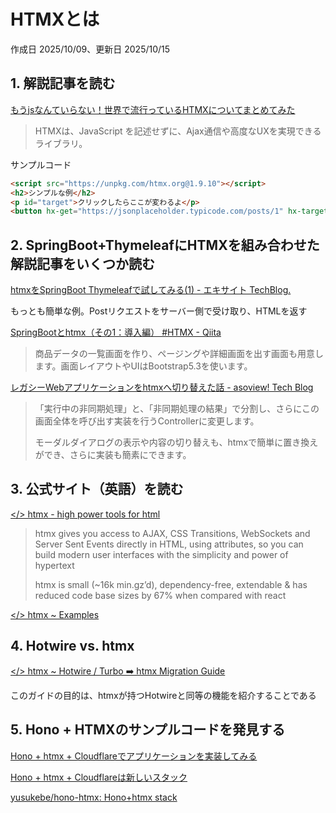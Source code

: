 # HTMXとは

作成日 2025/10/09、更新日 2025/10/15

## 1. 解説記事を読む

[もうjsなんていらない！世界で流行っているHTMXについてまとめてみた](https://qiita.com/twrcd1227/items/7bce18167fb02ec22729)

> HTMXは、JavaScript を記述せずに、Ajax通信や高度なUXを実現できるライブラリ。

サンプルコード

```html
<script src="https://unpkg.com/htmx.org@1.9.10"></script>
<h2>シンプルな例</h2>
<p id="target">クリックしたらここが変わるよ</p>
<button hx-get="https://jsonplaceholder.typicode.com/posts/1" hx-target="#target" hx-trigger="click">クリック</button>
```

## 2. SpringBoot+ThymeleafにHTMXを組み合わせた解説記事をいくつか読む

[htmxをSpringBoot Thymeleafで試してみる(1) - エキサイト TechBlog.](https://tech.excite.co.jp/entry/2023/02/02/181451)

もっとも簡単な例。Postリクエストをサーバー側で受け取り、HTMLを返す

[SpringBootとhtmx（その1：導入編） #HTMX - Qiita](https://qiita.com/alpha_pz/items/90576ee920ff91e59945)

> 商品データの一覧画面を作り、ページングや詳細画面を出す画面も用意します。画面レイアウトやUIはBootstrap5.3を使います。

[レガシーWebアプリケーションをhtmxへ切り替えた話 - asoview! Tech Blog](https://tech.asoview.co.jp/entry/2024/10/18/095224)

> 「実行中の非同期処理」と、「非同期処理の結果」で分割し、さらにこの画面全体を呼び出す実装を行うControllerに変更します。
>
> モーダルダイアログの表示や内容の切り替えも、htmxで簡単に置き換えができ、さらに実装も簡素にできます。

## 3. 公式サイト（英語）を読む

[</> htmx - high power tools for html](https://htmx.org/)

> htmx gives you access to AJAX, CSS Transitions, WebSockets and Server Sent Events directly in HTML, using attributes, so you can build modern user interfaces with the simplicity and power of hypertext
>
> htmx is small (~16k min.gz’d), dependency-free, extendable & has reduced code base sizes by 67% when compared with react

[</> htmx ~ Examples](https://htmx.org/examples/)

## 4. Hotwire vs. htmx

[</> htmx ~ Hotwire / Turbo ➡️ htmx Migration Guide](https://htmx.org/migration-guide-hotwire-turbo/)

このガイドの目的は、htmxが持つHotwireと同等の機能を紹介することである

## 5. Hono + HTMXのサンプルコードを発見する

[Hono + htmx + Cloudflareでアプリケーションを実装してみる](https://zenn.dev/aoito/articles/dc111b83212c0b)

[Hono + htmx + Cloudflareは新しいスタック](https://zenn.dev/yusukebe/articles/e8ff26c8507799)

[yusukebe/hono-htmx: Hono+htmx stack](https://github.com/yusukebe/hono-htmx)

